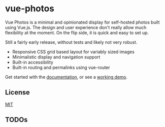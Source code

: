 # vue-photos

Vue Photos is a minimal and opinionated display for self-hosted photos built using Vue.js. The design and user experience don't really allow much flexibility at the moment. On the flip side, it is quick and easy to set up.

Still a fairly early release, without tests and likely not very robust.

- Responsive CSS grid based layout for variably sized images
- Minimalistic display and navigation support
- Built-in accessibility
- Built-in routing and permalinks using vue-router

Get started with the [documentation](https://ankitahuja.com/vue-photos), or see a [working demo](https://ankitahuja.com/photography).

## License

[MIT](http://opensource.org/licenses/MIT)

## TODOs
